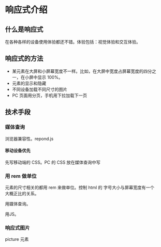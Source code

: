# 响应式介绍
## 什么是响应式
在各种各样的设备使用体验都还不错。体验包括：视觉体验和交互体验。

## 响应式的方法
* 某元素在大屏和小屏幕宽度不一样。比如，在大屏中宽度占屏幕宽度的四分之一，在小屏中显示 100%。
* 元素的显示和隐藏
* 不同设备加载不同尺寸的图片
* PC 页面用分页，手机用下拉加载下一页

## 技术手段
### 媒体查询

浏览器兼容性。repond.js

#### 移动设备优先
先写移动端的 CSS。PC 的 CSS 放在媒体查询中写

### 用 rem 做单位
元素的尺寸相关的都用 rem 来做单位。控制 html 的 字号大小与屏幕宽度有一个大概正比的关系。


用媒体查询。

用JS。

### 响应式图片
picture 元素
